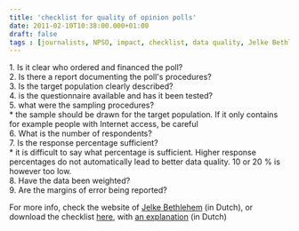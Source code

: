 ```yaml
---
title: 'checklist for quality of opinion polls'
date: 2011-02-10T10:38:00.000+01:00
draft: false
tags : [journalists, NPSO, impact, checklist, data quality, Jelke Bethlehem]
---
```


1\. Is it clear who ordered and financed the poll?  
2\. Is there a report documenting the poll's procedures?  
3\. Is the target population clearly described?  
4\. is the questionnaire available and has it been tested?  
5\. what were the sampling procedures?  
\* the sample should be drawn for the target population. If it only contains for example people with Internet access, be careful  
6\. What is the number of respondents?  
7\. Is the response percentage sufficient?  
\* it is difficult to say what percentage is sufficient. Higher response percentages do not automatically lead to better data quality. 10 or 20 % is however too low.  
8\. Have the data been weighted?  
9\. Are the margins of error being reported?  
  
For more info, check the website of [Jelke Bethlehem](http://www.blogger.com/www.survey-onderzoek.nl) (in Dutch), or download the checklist [here](http://www.survey-onderzoek.nl/papers/Checklist-voor-Peilingen-V2.pdf), with [an explanation](http://www.survey-onderzoek.nl/papers/Checklist-voor-Peilingen-Uitleg-V2.pdf) (in Dutch)